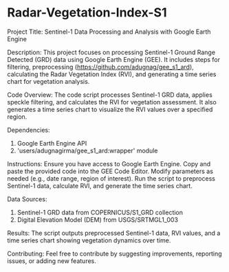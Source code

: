 # Radar-Vegetation-Index-S1
Project Title:
Sentinel-1 Data Processing and Analysis with Google Earth Engine

Description:
This project focuses on processing Sentinel-1 Ground Range Detected (GRD) data using Google Earth Engine (GEE). It includes steps for filtering, preprocessing (https://github.com/adugnag/gee_s1_ard), calculating the Radar Vegetation Index (RVI), and generating a time series chart for vegetation analysis.

Code Overview:
The code script processes Sentinel-1 GRD data, applies speckle filtering, and calculates the RVI for vegetation assessment. It also generates a time series chart to visualize the RVI values over a specified region.

Dependencies:
1. Google Earth Engine API
2. 'users/adugnagirma/gee_s1_ard:wrapper' module

Instructions:
Ensure you have access to Google Earth Engine.
Copy and paste the provided code into the GEE Code Editor.
Modify parameters as needed (e.g., date range, region of interest).
Run the script to preprocess Sentinel-1 data, calculate RVI, and generate the time series chart.

Data Sources:
1. Sentinel-1 GRD data from COPERNICUS/S1_GRD collection
2. Digital Elevation Model (DEM) from USGS/SRTMGL1_003

Results:
The script outputs preprocessed Sentinel-1 data, RVI values, and a time series chart showing vegetation dynamics over time.

Contributing:
Feel free to contribute by suggesting improvements, reporting issues, or adding new features. 
